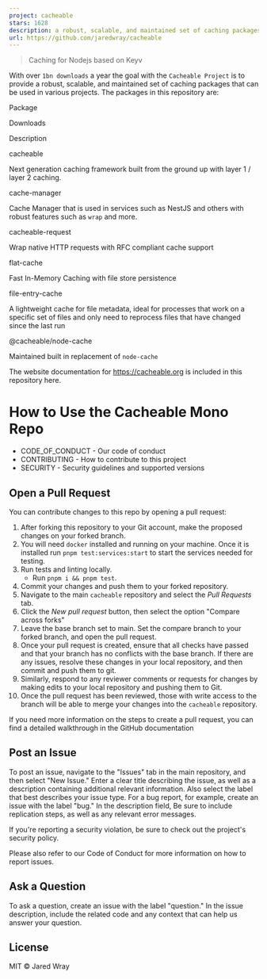 ```yaml
---
project: cacheable
stars: 1628
description: a robust, scalable, and maintained set of caching packages
url: https://github.com/jaredwray/cacheable
---
```


> Caching for Nodejs based on Keyv

With over `1bn downloads` a year the goal with the `Cacheable Project` is to provide a robust, scalable, and maintained set of caching packages that can be used in various projects. The packages in this repository are:

Package

Downloads

Description

cacheable

Next generation caching framework built from the ground up with layer 1 / layer 2 caching.

cache-manager

Cache Manager that is used in services such as NestJS and others with robust features such as `wrap` and more.

cacheable-request

Wrap native HTTP requests with RFC compliant cache support

flat-cache

Fast In-Memory Caching with file store persistence

file-entry-cache

A lightweight cache for file metadata, ideal for processes that work on a specific set of files and only need to reprocess files that have changed since the last run

@cacheable/node-cache

Maintained built in replacement of `node-cache`

The website documentation for https://cacheable.org is included in this repository here.

How to Use the Cacheable Mono Repo
==================================

-   CODE\_OF\_CONDUCT - Our code of conduct
-   CONTRIBUTING - How to contribute to this project
-   SECURITY - Security guidelines and supported versions

Open a Pull Request
-------------------

You can contribute changes to this repo by opening a pull request:

1.  After forking this repository to your Git account, make the proposed changes on your forked branch.
2.  You will need `docker` installed and running on your machine. Once it is installed run `pnpm test:services:start` to start the services needed for testing.
3.  Run tests and linting locally.
    -   Run `pnpm i && pnpm test`.
4.  Commit your changes and push them to your forked repository.
5.  Navigate to the main `cacheable` repository and select the _Pull Requests_ tab.
6.  Click the _New pull request_ button, then select the option "Compare across forks"
7.  Leave the base branch set to main. Set the compare branch to your forked branch, and open the pull request.
8.  Once your pull request is created, ensure that all checks have passed and that your branch has no conflicts with the base branch. If there are any issues, resolve these changes in your local repository, and then commit and push them to git.
9.  Similarly, respond to any reviewer comments or requests for changes by making edits to your local repository and pushing them to Git.
10.  Once the pull request has been reviewed, those with write access to the branch will be able to merge your changes into the `cacheable` repository.

If you need more information on the steps to create a pull request, you can find a detailed walkthrough in the GitHub documentation

Post an Issue
-------------

To post an issue, navigate to the "Issues" tab in the main repository, and then select "New Issue." Enter a clear title describing the issue, as well as a description containing additional relevant information. Also select the label that best describes your issue type. For a bug report, for example, create an issue with the label "bug." In the description field, Be sure to include replication steps, as well as any relevant error messages.

If you're reporting a security violation, be sure to check out the project's security policy.

Please also refer to our Code of Conduct for more information on how to report issues.

Ask a Question
--------------

To ask a question, create an issue with the label "question." In the issue description, include the related code and any context that can help us answer your question.

License
-------

MIT © Jared Wray

